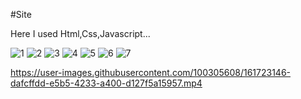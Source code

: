 #Site

Here I used Html,Css,Javascript...



![1](https://user-images.githubusercontent.com/100305608/161721435-d1124fb6-5292-44d7-9f30-5d51ba140b4a.png)
![2](https://user-images.githubusercontent.com/100305608/161721442-f49fd172-f314-4cf5-b52b-bfea2a26dc96.png)
![3](https://user-images.githubusercontent.com/100305608/161721466-8b890498-80c3-4146-8700-68d60718c77d.png)
![4](https://user-images.githubusercontent.com/100305608/161721469-4f649187-97d8-423c-be7d-4ab8009d7c55.png)
![5](https://user-images.githubusercontent.com/100305608/161721475-20aa1e64-2068-4656-aa0e-9393c02265bd.png)
![6](https://user-images.githubusercontent.com/100305608/161721482-ada36f37-8700-4022-8427-ed2b0bc4fcd8.png)
![7](https://user-images.githubusercontent.com/100305608/161721487-40a49e71-44d2-4405-9207-74d0f2b4d0bf.png)


https://user-images.githubusercontent.com/100305608/161723146-dafcffdd-e5b5-4233-a400-d127f5a15957.mp4

